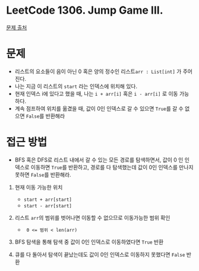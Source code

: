 # LeetCode 1306. Jump Game III. 
[문제 출처](https://leetcode.com/problems/jump-game-iii/submissions/)

# 문제
- 리스트의 요소들이 음이 아닌 0 혹은 양의 정수인 리스트`arr : List[int]` 가 주어진다.
- 나는 지금 이 리스트의 `start` 라는 인덱스에 위치해 있다. 
- 현재 인덱스 i에 있다고 했을 때, 나는 `i + arr[i]` 혹은 `i - arr[i]` 로 이동 가능하다.
- 계속 점프하여 위치를 옮겼을 때, 값이 0인 인덱스로 갈 수 있으면 `True`를 갈 수 없으면 `False`를 반환해라

# 접근 방법
- BFS 혹은 DFS로 리스트 내에서 갈 수 있는 모든 경로를 탐색하면서,
 값이 0 인 인덱스로 이동하면 `True`를 반환하고, 경로를 다 탐색했는데 값이 0인 인덱스를 만나지 못하면 `False`를 반환해라.

1. 현재 이동 가능한 위치
   - `start + arr[start]`
   - `start - arr[start]`
2. 리스트 `arr`의 범위를 벗어나면 이동할 수 없으므로 이동가능한 범위 확인
   - ` 0 <= 범위 < len(arr)`

3. BFS 탐색을 통해 탐색 중 값이 0인 인덱스로 이동하였다면 `True` 반환

4. 큐를 다 돌아서 탐색이 끝났는데도 값이 0인 인덱스로 이동하지 못했다면 `False` 반환